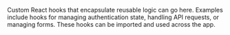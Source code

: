 Custom React hooks that encapsulate reusable logic can go here. Examples include hooks for managing authentication state, handling API requests, or managing forms. These hooks can be imported and used across the app.
